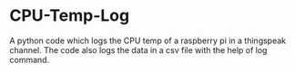 # CPU-Temp-Log
A python code which logs the CPU temp of a raspberry pi in a thingspeak channel. 
The code also logs the data in a csv file with the help of log command.
